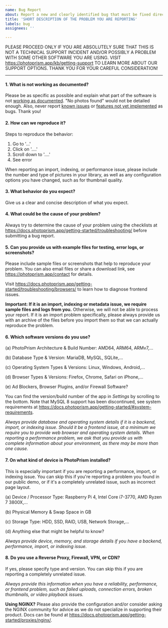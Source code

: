```yaml
---
name: Bug Report
about: Report a new and clearly identified bug that must be fixed directly in the application
title: 'SHORT DESCRIPTION OF THE PROBLEM YOU ARE REPORTING'
labels: bug
assignees: ''

---
```


PLEASE PROCEED ONLY IF YOU ARE ABSOLUTELY SURE THAT THIS IS NOT A TECHNICAL SUPPORT INCIDENT AND/OR POSSIBLY A PROBLEM WITH SOME OTHER SOFTWARE YOU ARE USING. VISIT <https://photoprism.app/kb/getting-support> TO LEARN MORE ABOUT OUR SUPPORT OPTIONS. THANK YOU FOR YOUR CAREFUL CONSIDERATION!

---------------------------------------------------------------------------

#### 1. What is not working as documented?

Please be as specific as possible and explain what part of the software is not [working as documented](https://docs.photoprism.app/). "No photos found" would not be detailed enough. Also, never report [known issues](https://docs.photoprism.app/known-issues/) or [features not yet implemented](https://github.com/photoprism/photoprism/issues) as bugs. Thank you!

#### 2. How can we reproduce it?

Steps to reproduce the behavior:

1. Go to '...'
2. Click on '....'
3. Scroll down to '....'
4. See error

When reporting an import, indexing, or performance issue, please include the number and type of pictures in your library, as well as any configuration options you have changed, such as for thumbnail quality.

#### 3. What behavior do you expect?

Give us a clear and concise description of what you expect.

#### 4. What could be the cause of your problem?

Always try to determine the cause of your problem using the checklists at <https://docs.photoprism.app/getting-started/troubleshooting/> before submitting a bug report.

#### 5. Can you provide us with example files for testing, error logs, or screenshots?

Please include sample files or screenshots that help to reproduce your problem. You can also email files or share a download link, see <https://photoprism.app/contact> for details.

Visit <https://docs.photoprism.app/getting-started/troubleshooting/browsers/> to learn how to diagnose frontend issues.

**Important: If it is an import, indexing or metadata issue, we require sample files and logs from you.** Otherwise, we will not be able to process your report. If it is an import problem specifically, please always provide us with an archive of the files before you import them so that we can actually reproduce the problem.

#### 6. Which software versions do you use?

(a) PhotoPrism Architecture & Build Number: AMD64, ARM64, ARMv7,...

(b) Database Type & Version: MariaDB, MySQL, SQLite,...

(c) Operating System Types & Versions: Linux, Windows, Android,...

(d) Browser Types & Versions: Firefox, Chrome, Safari on iPhone,...

(e) Ad Blockers, Browser Plugins, and/or Firewall Software?

You can find the version/build number of the app in *Settings* by scrolling to the bottom. Note that MySQL 8 support has been discontinued, see system requirements at <https://docs.photoprism.app/getting-started/#system-requirements>.

*Always provide database and operating system details if it is a backend, import, or indexing issue. Should it be a frontend issue, at a minimum we require you to provide web browser and operating system details. When reporting a performance problem, we ask that you provide us with complete information about your environment, as there may be more than one cause.*

#### 7. On what kind of device is PhotoPrism installed?

This is especially important if you are reporting a performance, import, or indexing issue. You can skip this if you're reporting a problem you found in our public demo, or if it's a completely unrelated issue, such as incorrect page layout.

(a) Device / Processor Type: Raspberry Pi 4, Intel Core i7-3770, AMD Ryzen 7 3800X,...

(b) Physical Memory & Swap Space in GB

(c) Storage Type: HDD, SSD, RAID, USB, Network Storage,...

(d) Anything else that might be helpful to know?

*Always provide device, memory, and storage details if you have a backend, performance, import, or indexing issue.*

#### 8. Do you use a Reverse Proxy, Firewall, VPN, or CDN?

If yes, please specify type and version. You can skip this if you are reporting a completely unrelated issue.

*Always provide this information when you have a reliability, performance, or frontend problem, such as failed uploads, connection errors, broken thumbnails, or video playback issues.*

**Using NGINX?** Please also provide the configuration and/or consider asking the NGINX community for advice as we do not specialize in supporting their product. Docs can be found at <https://docs.photoprism.app/getting-started/proxies/nginx/>.